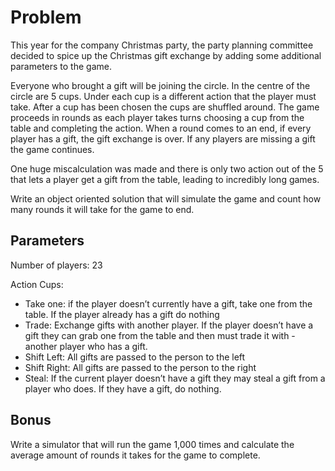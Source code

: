 # Problem
This year for the company Christmas party, the party planning committee decided to spice up the Christmas gift exchange by adding some additional parameters to the game. 

Everyone who brought a gift will be joining the circle. In the centre of the circle are 5 cups. Under each cup is a different action that the player must take. After a cup has been chosen the cups are shuffled around. The game proceeds in rounds as each player takes turns choosing a cup from the table and completing the action. When a round comes to an end, if every player has a gift, the gift exchange is over. If any players are missing a gift the game continues. 

One huge miscalculation was made and there is only two action out of the 5 that lets a player get a gift from the table, leading to incredibly long games. 

Write an object oriented solution that will simulate the game and count how many rounds it will take for the game to end. 

## Parameters
Number of players: 23

Action Cups:
- Take one: if the player doesn’t currently have a gift, take one from the table. If the player already has a gift do nothing
- Trade: Exchange gifts with another player. If the player doesn’t have a gift they can grab one from the table and then must trade it with - another player who has a gift.
- Shift Left: All gifts are passed to the person to the left
- Shift Right: All gifts are passed to the person to the right
- Steal: If the current player doesn’t have a gift they may steal a gift from a player who does. If they have a gift, do nothing.

## Bonus

Write a simulator that will run the game 1,000 times and calculate the average amount of rounds it takes for the game to complete.
